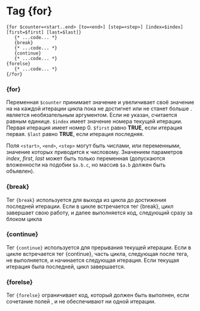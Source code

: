Tag {for}
=========

```smarty
{for $counter=<start..end> [to=<end>] [step=<step>] [index=$index] [first=$first] [last=$last]}
   {* ...code... *}
   {break}
   {* ...code... *}
   {continue}
   {* ...code... *}
{forelse}
   {* ...code... *}
{/for}
```

### {for}

Переменная `$counter` принимает значение <start> и увеличивает своё значение на <step> на каждой итерации цикла пока не достигнет или не станет больше <end>.
<step> является необязательным аргументом. Если не указан, считается равным единице.
`$index` имеет значение номера текущей итерации. Первая итерация имеет номер 0.
`$first` равно **TRUE**, если итерация первая.
`$last` равно **TRUE**, если итерация последняя.

Поля `<start>`, `<end>`, `<step>` могут быть числами, или переменными, значение которых приводится к числовому.
Значением параметров _index_, _first_, _last_ может быть только переменная (допускаются вложенности на подобии `$a.b.c`, но массив `$a.b` должен быть объявлен).


### {break}

Тег `{break}` используется для выхода из цикла до достижения последней итерации. Если в цикле встречается тег {break}, цикл завершает свою работу, и далее выполняется код, следующий сразу за блоком цикла


### {continue}

Тег `{continue}` используется для прерывания текущей итерации. Если в цикле встречается тег {continue}, часть цикла, следующая после тега, не выполняется, и начинается следующая итерация. Если текущая итерация была последней, цикл завершается.


### {forelse}

Тег `{forelse}` ограничивает код, который должен быть выполнен, если сочетание полей <start>, <end> и <step> не обеспечивают ни одной итерации.
